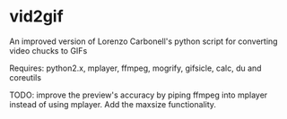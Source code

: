 vid2gif
=======

An improved version of Lorenzo Carbonell's python script for converting video chucks to GIFs

Requires: python2.x, mplayer, ffmpeg, mogrify, gifsicle, calc, du and coreutils



TODO: improve the preview's accuracy by piping ffmpeg into mplayer instead of using mplayer. Add the maxsize functionality.
